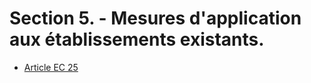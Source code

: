 # Section 5. - Mesures d'application aux établissements existants.

- [Article EC 25](article-ec-25.md)

